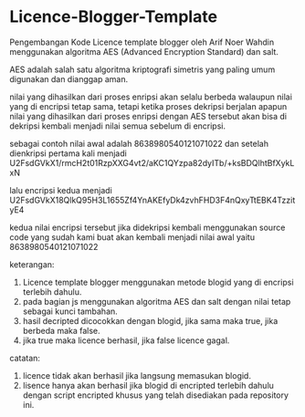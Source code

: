 # Licence-Blogger-Template
Pengembangan Kode Licence template blogger oleh Arif Noer Wahdin menggunakan algoritma AES (Advanced Encryption Standard) dan salt.

AES adalah salah satu algoritma kriptografi simetris yang paling umum digunakan dan dianggap aman. 

nilai yang dihasilkan dari proses enripsi akan selalu berbeda walaupun nilai yang di encripsi tetap sama, tetapi ketika proses dekripsi berjalan apapun nilai yang dihasilkan dari proses enripsi dengan AES tersebut akan bisa di dekripsi kembali menjadi nilai semua sebelum di encripsi.

sebagai contoh nilai awal adalah 8638980540121071022
dan setelah dienkripsi pertama kali menjadi U2FsdGVkX1/rmcH2t01RzpXXG4vt2/aKC1QYzpa82dyITb/+ksBDQlhtBfXykLxN

lalu encripsi kedua menjadi U2FsdGVkX18QlkQ95H3L1655Zf4YnAKEfyDk4zvhFHD3F4nQxyTtEBK4TzzityE4

kedua nilai encripsi tersebut jika didekripsi kembali menggunakan source code yang sudah kami buat akan kembali menjadi nilai awal yaitu 8638980540121071022

keterangan:
1. Licence template blogger menggunakan metode blogid yang di encripsi terlebih dahulu.
2. pada bagian js menggunakan algoritma AES dan salt dengan nilai tetap sebagai kunci tambahan.
3. hasil decripted dicocokkan dengan blogid, jika sama maka true, jika berbeda maka false.
4. jika true maka licence berhasil, jika false licence gagal.

catatan:
1. licence tidak akan berhasil jika langsung memasukan blogid.
2. lisence hanya akan berhasil jika blogid di encripted terlebih dahulu dengan script encripted khusus yang telah disediakan pada repository ini.

